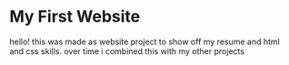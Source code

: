 # My First Website
 hello! this was made as website project to show off my resume and html and css skills. over time i combined this with my other projects